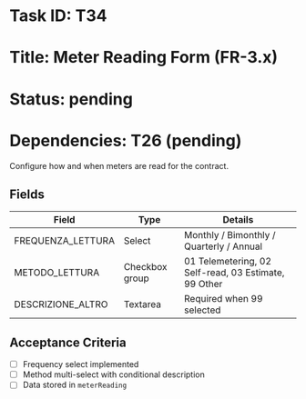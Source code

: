 # Task ID: T34

# Title: Meter Reading Form (FR-3.x)

# Status: pending

# Dependencies: T26 (pending)

Configure how and when meters are read for the contract.

## Fields

| Field | Type | Details |
|-------|------|---------|
| FREQUENZA_LETTURA | Select | Monthly / Bimonthly / Quarterly / Annual |
| METODO_LETTURA | Checkbox group | 01 Telemetering, 02 Self-read, 03 Estimate, 99 Other |
| DESCRIZIONE_ALTRO | Textarea | Required when 99 selected |

## Acceptance Criteria

- [ ] Frequency select implemented
- [ ] Method multi-select with conditional description
- [ ] Data stored in `meterReading` 